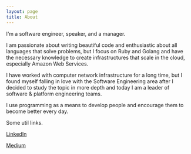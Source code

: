 ```yaml
---
layout: page
title: About
---
```


I‘m a software engineer, speaker, and a manager.

I am passionate about writing beautiful code and enthusiastic about all languages that solve problems, but I focus on Ruby and Golang and have the necessary knowledge to create infrastructures that scale in the cloud, especially Amazon Web Services.

I have worked with computer network infrastructure for a long time, but I found myself falling in love with the Software Engineering area after I decided to study the topic in more depth and today I am a leader of software & platform engineering teams.

I use programming as a means to develop people and encourage them to become better every day.

Some util links.

[LinkedIn](https://www.linkedin.com/in/andreleoni/)

[Medium](https://medium.com/@andreleoni)